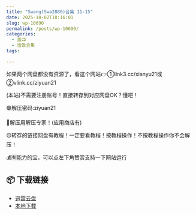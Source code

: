 ```yaml
---
title: "Swang(Swa2880)合集 11-15"
date: 2025-10-02T18:16:01
slug: wp-10690
permalink: /posts/wp-10690/
categories:
  - 盖📺
  - 恰饭合集
tags:

---
```


如果两个网盘都没有资源了，看这个网站👉①link3.cc/xianyu21或②vlink.cc/ziyuan21

(本站)不需要注册账号！直接转存到对应网盘OK？懂吧！

🟢解压密码:ziyuan21

🔵解压用解压专家！(应用商店有)

🟡转存的链接网盘有教程！一定要看教程！按教程操作！不按教程操作你不会解压！

💰🈶能力的宝，可以点左下角赞赏支持一下网站运行

## 📦 下载链接
- [迅雷云盘](https://blziyuan21.com/pay-download/10690?key=a4f6e450f8&down_id=0)
- [本地下载](https://blziyuan21.com/pay-download/10690?key=a4f6e450f8&down_id=1)

